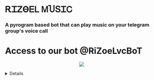 <h1 align="centre">ᎡᏆᏃϴᎬᏞ ᎷႮՏᏆᏟ</h1>

### A pyrogram based bot that can play music on your telegram group's voice call

# Access to our bot @RiZoeLvcBoT

<p align="center">
  <img src="https://telegra.ph/file/e02dd02b2b28ef5fc19a7.jpg">
</p>
<details>

### ⚔ Self-hosting (For Devs) 
```sh
# Install Git First (apt-instll git)
$ git clone https://github.com/RiZoeL/RiZoeLXMusic
$ cd RiZoeLXMusic
# Upgrade sources
# Install All Requirements 
$ pip(3) install -r requirements.txt
# Rename example.env to local.env and fill
$ npm i -g npm
# Start Bot 
$ python(3) -m RiZoeLXMusic

</details>

#### Based on Callsmusic-1

<details>

<summary> Deploy To Heroku </summary>

[![Deploy]https://telegra.ph/file/362f5ae2cf698841c92de.jpg](https://heroku.com/deploy?template=https://github.com/MrRizoel/RiZoeLXMusic)

Use [@Pyrogram_gen_bot](https://t.me/Pyrogram_gen_bot) to get pyrogram string session

#### Special Credits
- [Rojserbest](http://github.com/rojserbes): Callsmusic Developer
